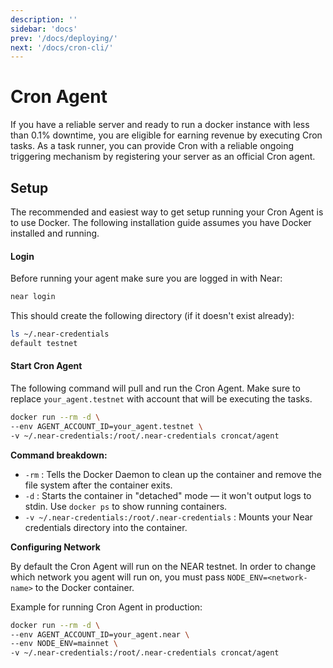 ```yaml
---
description: ''
sidebar: 'docs'
prev: '/docs/deploying/'
next: '/docs/cron-cli/'
---
```


# Cron Agent
If you have a reliable server and ready to run a docker instance with less than 0.1% downtime, you are eligible for earning revenue by executing Cron tasks. As a task runner, you can provide Cron with a reliable ongoing triggering mechanism by registering your server as an official Cron agent.

## Setup

The recommended and easiest way to get setup running your Cron Agent is to use Docker. The following installation guide assumes you have Docker installed and running.

#### Login
Before running your agent make sure you are logged in with Near:

```bash
near login
```

This should create the following directory (if it doesn't exist already):

```bash
ls ~/.near-credentials
default testnet
```

#### Start Cron Agent
The following command will pull and run the Cron Agent. Make sure to replace `your_agent.testnet` with account that will be executing the tasks.
```bash
docker run --rm -d \
--env AGENT_ACCOUNT_ID=your_agent.testnet \ 
-v ~/.near-credentials:/root/.near-credentials croncat/agent
```

**Command breakdown:**
- `-rm` : Tells the Docker Daemon to clean up the container and remove the file system after the container exits.
- `-d` : Starts the container in "detached" mode &mdash; it won't output logs to stdin. Use `docker ps` to show running containers.
- `-v ~/.near-credentials:/root/.near-credentials` : Mounts your Near credentials directory into the container.

**Configuring Network**

By default the Cron Agent will run on the NEAR testnet. In order to change which network you agent will run on, you must pass `NODE_ENV=<network-name>` to the Docker container.

Example for running Cron Agent in production:
```bash
docker run --rm -d \
--env AGENT_ACCOUNT_ID=your_agent.near \
--env NODE_ENV=mainnet \
-v ~/.near-credentials:/root/.near-credentials croncat/agent
```
